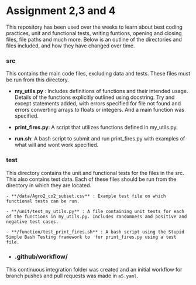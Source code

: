 # Assignment 2,3 and 4

This repository has been used over the weeks to learn about best coding practices, unit and functional tests, writing funtions, opening and closing files, file paths and much more. Below is an outline of the directories and files included, and how they have changed over time. 

### src
This contains the main code files, excluding data and tests. These files must be run from this directory. 

- **my_utils.py** : Includes definitions of functions and their intended usage. Details of the functions explicitly outlined using docstring. Try and except statements added, with errors specified for file not found and errors converting arrays to floats or integers. And a main function was specified. 

- **print_fires.py**: A script that utilizes functions defined in my_utils.py. 

- **run.sh**: A bash script to submit and run print_fires.py with examples of what will and wont work specified. 

### test
This directory contains the unit and functional tests for the files in the src. This also contains test data. Each of these files should be run from the directory in which they are located. 

	- **/data/Agro2_co2_subset.csv** : Example test file on which functional tests can be run.
  
	- **/unit/test_my_utils.py** : A file containing unit tests for each of the functions in my_utils.py. Includes randomness and positive and negative test cases. 
  
	- **/function/test_print_fires.sh** : A bash script using the Stupid Simple Bash Testing framework to  for print_fires.py using a test file. 

- ### .github/workflow/
This continuous integration folder was created and an initial workflow for 
branch pushes and pull requests was made in `a5.yaml`.